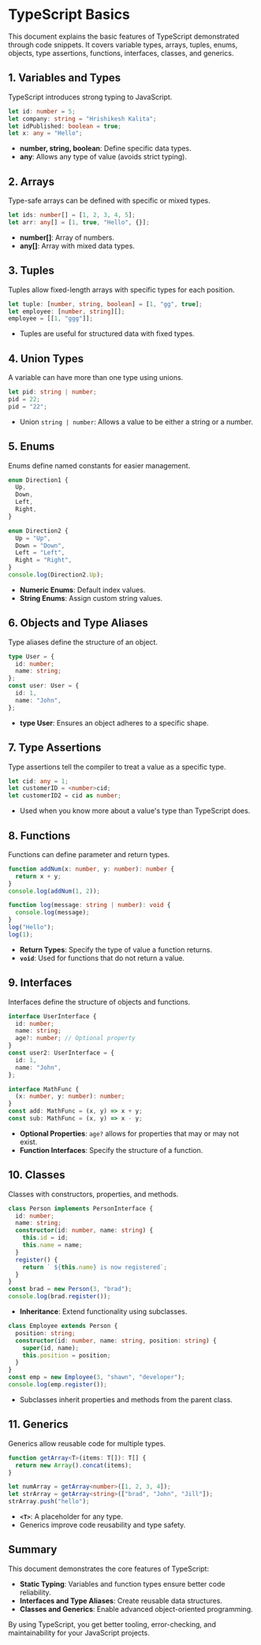 # TypeScript Basics

This document explains the basic features of TypeScript demonstrated through code snippets. It covers variable types, arrays, tuples, enums, objects, type assertions, functions, interfaces, classes, and generics.

## 1. Variables and Types
TypeScript introduces strong typing to JavaScript.
```typescript
let id: number = 5;
let company: string = "Hrishikesh Kalita";
let idPublished: boolean = true;
let x: any = "Hello";
```
- **number, string, boolean**: Define specific data types.
- **any**: Allows any type of value (avoids strict typing).

## 2. Arrays
Type-safe arrays can be defined with specific or mixed types.
```typescript
let ids: number[] = [1, 2, 3, 4, 5];
let arr: any[] = [1, true, "Hello", {}];
```
- **number[]**: Array of numbers.
- **any[]**: Array with mixed data types.

## 3. Tuples
Tuples allow fixed-length arrays with specific types for each position.
```typescript
let tuple: [number, string, boolean] = [1, "gg", true];
let employee: [number, string][];
employee = [[1, "ggg"]];
```
- Tuples are useful for structured data with fixed types.

## 4. Union Types
A variable can have more than one type using unions.
```typescript
let pid: string | number;
pid = 22;
pid = "22";
```
- Union `string | number`: Allows a value to be either a string or a number.

## 5. Enums
Enums define named constants for easier management.
```typescript
enum Direction1 {
  Up,
  Down,
  Left,
  Right,
}

enum Direction2 {
  Up = "Up",
  Down = "Down",
  Left = "Left",
  Right = "Right",
}
console.log(Direction2.Up);
```
- **Numeric Enums**: Default index values.
- **String Enums**: Assign custom string values.

## 6. Objects and Type Aliases
Type aliases define the structure of an object.
```typescript
type User = {
  id: number;
  name: string;
};
const user: User = {
  id: 1,
  name: "John",
};
```
- **type User**: Ensures an object adheres to a specific shape.

## 7. Type Assertions
Type assertions tell the compiler to treat a value as a specific type.
```typescript
let cid: any = 1;
let customerID = <number>cid;
let customerID2 = cid as number;
```
- Used when you know more about a value's type than TypeScript does.

## 8. Functions
Functions can define parameter and return types.
```typescript
function addNum(x: number, y: number): number {
  return x + y;
}
console.log(addNum(1, 2));

function log(message: string | number): void {
  console.log(message);
}
log("Hello");
log(1);
```
- **Return Types**: Specify the type of value a function returns.
- **`void`**: Used for functions that do not return a value.

## 9. Interfaces
Interfaces define the structure of objects and functions.
```typescript
interface UserInterface {
  id: number;
  name: string;
  age?: number; // Optional property
}
const user2: UserInterface = {
  id: 1,
  name: "John",
};

interface MathFunc {
  (x: number, y: number): number;
}
const add: MathFunc = (x, y) => x + y;
const sub: MathFunc = (x, y) => x - y;
```
- **Optional Properties**: `age?` allows for properties that may or may not exist.
- **Function Interfaces**: Specify the structure of a function.

## 10. Classes
Classes with constructors, properties, and methods.
```typescript
class Person implements PersonInterface {
  id: number;
  name: string;
  constructor(id: number, name: string) {
    this.id = id;
    this.name = name;
  }
  register() {
    return ` ${this.name} is now registered`;
  }
}
const brad = new Person(3, "brad");
console.log(brad.register());
```
- **Inheritance**: Extend functionality using subclasses.
```typescript
class Employee extends Person {
  position: string;
  constructor(id: number, name: string, position: string) {
    super(id, name);
    this.position = position;
  }
}
const emp = new Employee(3, "shawn", "developer");
console.log(emp.register());
```
- Subclasses inherit properties and methods from the parent class.

## 11. Generics
Generics allow reusable code for multiple types.
```typescript
function getArray<T>(items: T[]): T[] {
  return new Array().concat(items);
}

let numArray = getArray<number>([1, 2, 3, 4]);
let strArray = getArray<string>(["brad", "John", "Jill"]);
strArray.push("hello");
```
- **`<T>`**: A placeholder for any type.
- Generics improve code reusability and type safety.

## Summary
This document demonstrates the core features of TypeScript:
- **Static Typing**: Variables and function types ensure better code reliability.
- **Interfaces and Type Aliases**: Create reusable data structures.
- **Classes and Generics**: Enable advanced object-oriented programming.

By using TypeScript, you get better tooling, error-checking, and maintainability for your JavaScript projects.
